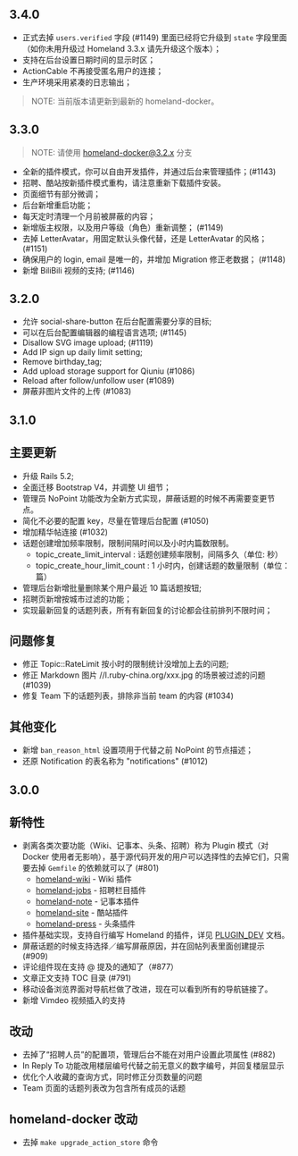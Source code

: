 3.4.0
---------

- 正式去掉 `users.verified` 字段 (#1149) 里面已经将它升级到 `state` 字段里面（如你未用升级过 Homeland 3.3.x 请先升级这个版本）；
- 支持在后台设置日期时间的显示时区；
- ActionCable 不再接受匿名用户的连接；
- 生产环境采用紧凑的日志输出；

> NOTE: 当前版本请更新到最新的 homeland-docker。

3.3.0
----------

> NOTE: 请使用 [homeland-docker@3.2.x](https://github.com/ruby-china/homeland-docker/tree/3.3.x) 分支

- 全新的插件模式，你可以自由开发插件，并通过后台来管理插件；(#1143)
- 招聘、酷站按新插件模式重构，请注意重新下载插件安装。
- 页面细节有部分微调；
- 后台新增重启功能；
- 每天定时清理一个月前被屏蔽的内容；
- 新增版主权限，以及用户等级（角色）重新调整； (#1149)
- 去掉 LetterAvatar，用固定默认头像代替，还是 LetterAvatar 的风格； (#1151)
- 确保用户的 login, email 是唯一的，并增加 Migration 修正老数据； (#1148)
- 新增 BiliBili 视频的支持; (#1146)


3.2.0
----------

- 允许 social-share-button 在后台配置需要分享的目标;
- 可以在后台配置编辑器的编程语言选项; (#1145)
- Disallow SVG image upload; (#1119)
- Add IP sign up daily limit setting;
- Remove birthday_tag;
- Add upload storage support for Qiuniu (#1086)
- Reload after follow/unfollow user (#1089)
- 屏蔽非图片文件的上传 (#1083)

3.1.0
----------

## 主要更新

- 升级 Rails 5.2;
- 全面迁移 Bootstrap V4，并调整 UI 细节；
- 管理员 NoPoint 功能改为全新方式实现，屏蔽话题的时候不再需要变更节点。
- 简化不必要的配置 key，尽量在管理后台配置 (#1050)
- 增加精华帖连接 (#1032)
- 话题创建增加频率限制，限制间隔时间以及小时内篇数限制。
  - topic_create_limit_interval : 话题创建频率限制，间隔多久（单位: 秒）
  - topic_create_hour_limit_count : 1 小时内，创建话题的数量限制（单位：篇）
- 管理后台新增批量删除某个用户最近 10 篇话题按钮;
- 招聘页新增按城市过滤的功能；
- 实现最新回复的话题列表，所有有新回复的讨论都会往前排列不限时间；

## 问题修复

- 修正 Topic::RateLimit 按小时的限制统计没增加上去的问题;
- 修正 Markdown 图片 //l.ruby-china.org/xxx.jpg 的场景被过滤的问题 (#1039)
- 修复 Team 下的话题列表，排除非当前 team 的内容 (#1034)

## 其他变化

- 新增 `ban_reason_html` 设置项用于代替之前 NoPoint 的节点描述；
- 还原 Notification 的表名称为 "notifications" (#1012)

3.0.0
-----------

## 新特性

- 剥离各类次要功能（Wiki、记事本、头条、招聘）称为 Plugin 模式（对 Docker 使用者无影响），基于源代码开发的用户可以选择性的去掉它们，只需要去掉 `Gemfile` 的依赖就可以了 (#801)
  - [homeland-wiki](https://github.com/ruby-china/homeland-wiki) - Wiki 插件
  - [homeland-jobs](https://github.com/ruby-china/homeland-jobs) - 招聘栏目插件
  - [homeland-note](https://github.com/ruby-china/homeland-note) - 记事本插件
  - [homeland-site](https://github.com/ruby-china/homeland-site) - 酷站插件
  - [homeland-press](https://github.com/ruby-china/homeland-press) - 头条插件
- 插件基础实现，支持自行编写 Homeland 的插件，详见 [PLUGIN_DEV](https://github.com/ruby-china/homeland/blob/master/PLUGIN_DEV.md) 文档。
- 屏蔽话题的时候支持选择／编写屏蔽原因，并在回帖列表里面创建提示 (#909)
- 评论组件现在支持 @ 提及的通知了（#877）
- 文章正文支持 TOC 目录 (#791)
- 移动设备浏览界面对导航栏做了改进，现在可以看到所有的导航链接了。
- 新增 Vimdeo 视频插入的支持

## 改动

- 去掉了“招聘人员”的配置项，管理后台不能在对用户设置此项属性 (#882)
- In Reply To 功能改用楼层编号代替之前无意义的数字编号，并回复楼层显示
- 优化个人收藏的查询方式，同时修正分页数量的问题
- Team 页面的话题列表改为包含所有成员的话题

## homeland-docker 改动

- 去掉 `make upgrade_action_store` 命令

